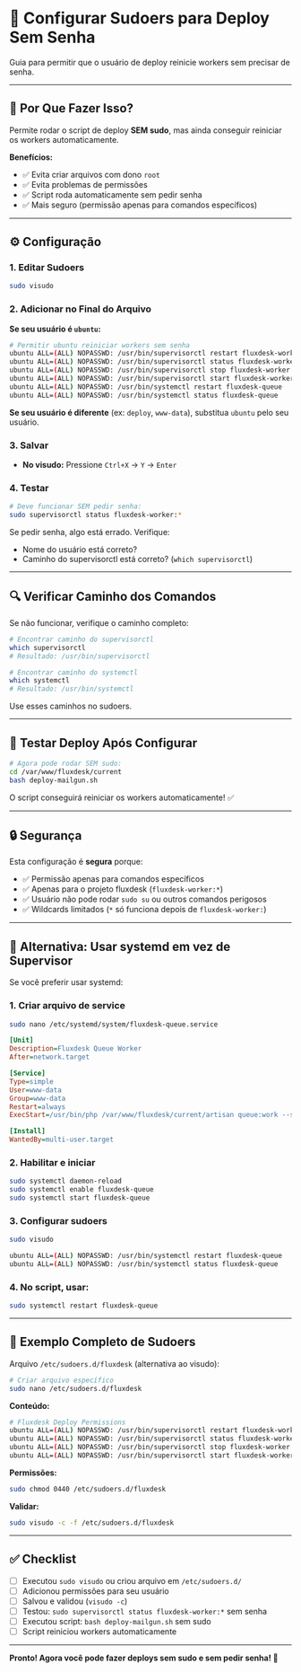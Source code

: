 # 🔐 Configurar Sudoers para Deploy Sem Senha

Guia para permitir que o usuário de deploy reinicie workers sem precisar de senha.

---

## 🎯 Por Que Fazer Isso?

Permite rodar o script de deploy **SEM sudo**, mas ainda conseguir reiniciar os workers automaticamente.

**Benefícios:**
- ✅ Evita criar arquivos com dono `root`
- ✅ Evita problemas de permissões
- ✅ Script roda automaticamente sem pedir senha
- ✅ Mais seguro (permissão apenas para comandos específicos)

---

## ⚙️ Configuração

### 1. Editar Sudoers

```bash
sudo visudo
```

### 2. Adicionar no Final do Arquivo

**Se seu usuário é `ubuntu`:**
```bash
# Permitir ubuntu reiniciar workers sem senha
ubuntu ALL=(ALL) NOPASSWD: /usr/bin/supervisorctl restart fluxdesk-worker:*
ubuntu ALL=(ALL) NOPASSWD: /usr/bin/supervisorctl status fluxdesk-worker:*
ubuntu ALL=(ALL) NOPASSWD: /usr/bin/supervisorctl stop fluxdesk-worker:*
ubuntu ALL=(ALL) NOPASSWD: /usr/bin/supervisorctl start fluxdesk-worker:*
ubuntu ALL=(ALL) NOPASSWD: /usr/bin/systemctl restart fluxdesk-queue
ubuntu ALL=(ALL) NOPASSWD: /usr/bin/systemctl status fluxdesk-queue
```

**Se seu usuário é diferente** (ex: `deploy`, `www-data`), substitua `ubuntu` pelo seu usuário.

### 3. Salvar

- **No visudo:** Pressione `Ctrl+X` → `Y` → `Enter`

### 4. Testar

```bash
# Deve funcionar SEM pedir senha:
sudo supervisorctl status fluxdesk-worker:*
```

Se pedir senha, algo está errado. Verifique:
- Nome do usuário está correto?
- Caminho do supervisorctl está correto? (`which supervisorctl`)

---

## 🔍 Verificar Caminho dos Comandos

Se não funcionar, verifique o caminho completo:

```bash
# Encontrar caminho do supervisorctl
which supervisorctl
# Resultado: /usr/bin/supervisorctl

# Encontrar caminho do systemctl
which systemctl
# Resultado: /usr/bin/systemctl
```

Use esses caminhos no sudoers.

---

## 🧪 Testar Deploy Após Configurar

```bash
# Agora pode rodar SEM sudo:
cd /var/www/fluxdesk/current
bash deploy-mailgun.sh
```

O script conseguirá reiniciar os workers automaticamente! ✅

---

## 🔒 Segurança

Esta configuração é **segura** porque:
- ✅ Permissão apenas para comandos específicos
- ✅ Apenas para o projeto fluxdesk (`fluxdesk-worker:*`)
- ✅ Usuário não pode rodar `sudo su` ou outros comandos perigosos
- ✅ Wildcards limitados (`*` só funciona depois de `fluxdesk-worker:`)

---

## 🔄 Alternativa: Usar systemd em vez de Supervisor

Se você preferir usar systemd:

### 1. Criar arquivo de service

```bash
sudo nano /etc/systemd/system/fluxdesk-queue.service
```

```ini
[Unit]
Description=Fluxdesk Queue Worker
After=network.target

[Service]
Type=simple
User=www-data
Group=www-data
Restart=always
ExecStart=/usr/bin/php /var/www/fluxdesk/current/artisan queue:work --sleep=1 --tries=3 --max-time=3600 --max-jobs=1000

[Install]
WantedBy=multi-user.target
```

### 2. Habilitar e iniciar

```bash
sudo systemctl daemon-reload
sudo systemctl enable fluxdesk-queue
sudo systemctl start fluxdesk-queue
```

### 3. Configurar sudoers

```bash
sudo visudo
```

```bash
ubuntu ALL=(ALL) NOPASSWD: /usr/bin/systemctl restart fluxdesk-queue
ubuntu ALL=(ALL) NOPASSWD: /usr/bin/systemctl status fluxdesk-queue
```

### 4. No script, usar:

```bash
sudo systemctl restart fluxdesk-queue
```

---

## 📝 Exemplo Completo de Sudoers

Arquivo `/etc/sudoers.d/fluxdesk` (alternativa ao visudo):

```bash
# Criar arquivo específico
sudo nano /etc/sudoers.d/fluxdesk
```

**Conteúdo:**
```bash
# Fluxdesk Deploy Permissions
ubuntu ALL=(ALL) NOPASSWD: /usr/bin/supervisorctl restart fluxdesk-worker:*
ubuntu ALL=(ALL) NOPASSWD: /usr/bin/supervisorctl status fluxdesk-worker:*
ubuntu ALL=(ALL) NOPASSWD: /usr/bin/supervisorctl stop fluxdesk-worker:*
ubuntu ALL=(ALL) NOPASSWD: /usr/bin/supervisorctl start fluxdesk-worker:*
```

**Permissões:**
```bash
sudo chmod 0440 /etc/sudoers.d/fluxdesk
```

**Validar:**
```bash
sudo visudo -c -f /etc/sudoers.d/fluxdesk
```

---

## ✅ Checklist

- [ ] Executou `sudo visudo` ou criou arquivo em `/etc/sudoers.d/`
- [ ] Adicionou permissões para seu usuário
- [ ] Salvou e validou (`visudo -c`)
- [ ] Testou: `sudo supervisorctl status fluxdesk-worker:*` sem senha
- [ ] Executou script: `bash deploy-mailgun.sh` sem sudo
- [ ] Script reiniciou workers automaticamente

---

**Pronto! Agora você pode fazer deploys sem sudo e sem pedir senha! 🎉**

